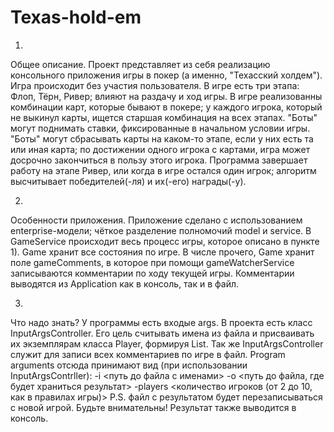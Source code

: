 # Texas-hold-em

 1)
 Общее описание.
 Проект представляет из себя реализацию консольного приложения игры в покер (а именно, "Техасский холдем").
 Игра происходит без участия пользователя.
 В игре есть три этапа: Флоп, Тёрн, Ривер; влияют на раздачу и ход игры.
 В игре реализованны комбинации карт, которые бывают в покере; у каждого игрока, который не выкинул карты, ищется старшая комбинация на всех этапах.
 "Боты" могут поднимать ставки, фиксированные в начальном условии игры.
 "Боты" могут сбрасывать карты на каком-то этапе, если у них есть та или иная карта; по достижении одного игрока с картами, игра может досрочно закончиться в пользу этого игрока. 
 Программа завершает работу на этапе Ривер, или когда в игре остался один игрок; алгоритм высчитывает победителей(-ля) и их(-его) награды(-у).

 2)
 Особенности приложения.
 Приложение сделано с использованием enterprise-модели; чёткое разделение полномочий model и service.
 В GameService происходит весь процесс игры, которое описано в пункте 1).
 Game хранит все состояния по игре.
 В числе прочего, Game хранит поле gameComments, в которое при помощи gameWatcherService записываются комментарии по ходу текущей игры.
 Комментарии выводятся из Application как в консоль, так и в файл.

 3)
 Что надо знать?
 У программы есть входые args.
 В проекта есть класс InputArgsController.
 Его цель считывать имена из файла и присваивать их экземплярам класса Player, формируя List<Player>.
 Так же InputArgsController служит для записи всех комментариев по игре в файл.
 Program arguments отсюда принимают вид (при использовании InputArgsContrller):
 -i <путь до файла с именами> -o <путь до файла, где будет храниться результат> -players <количество игроков (от 2 до 10, как в правилах игры)>
 P.S. файл с результатом будет перезаписываться с новой игрой. Будьте внимательны!
 Результат также выводится в консоль.
